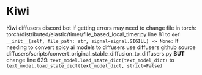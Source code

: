 # Kiwi
 Kiwi diffusers discord bot
If getting errors may need to change file in torch: torch/distributed/elastic/timer/file_based_local_timer.py line 81 to `def __init__(self, file_path: str, signal=signal.SIGILL) -> None:`
If needing to convert spicy ai models to diffusers use diffusers github source diffusers/scripts/convert_original_stable_diffusion_to_diffusers.py **BUT** change line 629: `text_model.load_state_dict(text_model_dict)` to `text_model.load_state_dict(text_model_dict, strict=False)`